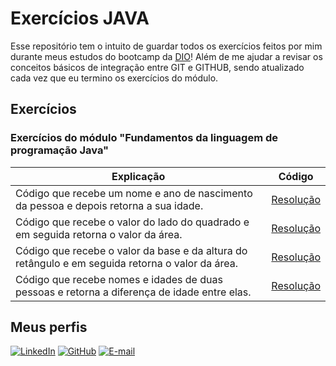 # Exercícios JAVA
Esse repositório tem o intuito de guardar todos os exercícios feitos por mim durante meus estudos do bootcamp da [DIO](https://www.dio.me/)! Além de me ajudar a revisar os conceitos básicos de integração entre GIT e GITHUB, sendo atualizado cada vez que eu termino os exercícios do módulo.

## Exercícios
### Exercícios do módulo "Fundamentos da linguagem de programação Java"

| Explicação | Código |
| ---------- | ------ |
| Código que recebe um nome e ano de nascimento da pessoa e depois retorna a sua idade. | [Resolução](https://github.com/Lylica/java-exercises/blob/main/exercicios/exercicioIdade/src/App.java) |
| Código que recebe o valor do lado do quadrado e em seguida retorna o valor da área. | [Resolução](https://github.com/Lylica/java-exercises/tree/main/exercicios/exercicioQuadrado/src/App.java) |
| Código que recebe o valor da base e da altura do retângulo e em seguida retorna o valor da área. | [Resolução](https://github.com/Lylica/java-exercises/tree/main/exercicios/exercicioRetangulo/src/App.java) |
| Código que recebe nomes e idades de duas pessoas e retorna a diferença de idade entre elas. | [Resolução](https://github.com/Lylica/java-exercises/blob/main/exercicios/exercicioNomes/src/App.java) |
 
## Meus perfis
[![LinkedIn](https://img.shields.io/badge/LinkedIn-0077B5?style=for-the-badge&logo=linkedin&logoColor=white)](https://www.linkedin.com/in/aylla-alves-206629251/)
[![GitHub](https://img.shields.io/badge/GitHub-100000?style=for-the-badge&logo=github&logoColor=white)](https://github.com/Lylica)
[![E-mail](https://img.shields.io/badge/-Email-000?style=for-the-badge&logo=microsoft-outlook&logoColor=007BFF)](mailto:aylla.aoliveira@gmail.com)


